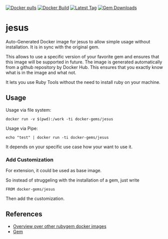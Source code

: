 [![Docker pulls](https://img.shields.io/docker/pulls/rubygem/jesus.svg)](https://hub.docker.com/r/rubygem/jesus/)
[![Docker Build](https://img.shields.io/docker/automated/rubygem/jesus.svg)](https://hub.docker.com/r/rubygem/jesus/)
[![Latest Tag](https://img.shields.io/github/tag/docker-rubygem/jesus.svg)](https://hub.docker.com/r/rubygem/jesus/)
[![Gem Downloads](https://img.shields.io/gem/dt/jesus.svg)](https://rubygems.org/gems/jesus/)
# jesus

Auto-Generated Docker image for jesus to allow simple usage without installation.
It is in sync with the original gem.

This allows to use a specific version of your favorite gem and ensures that this image will be supported in future.
The image is generated automatically from a github repository by Docker Hub.
This ensures that you exactly know what is in the image and what not.

It lets you use Ruby Tools without the need to install ruby on your machine.

## Usage

Usage via file system:

`docker run -v $(pwd):/work -ti docker-gems/jesus`

Usage via Pipe:

`echo "test" | docker run -ti docker-gems/jesus`

It depends on your specific use case how your want to use it.

### Add Customization

For extension, it could be used as base image.

So instead of struggeling with the installation of a gem, just write

`FROM docker-gems/jesus`

Then add the customization.

## References

 - [Overview over other rubygem docker images](https://github.com/thinkbot/docker-rubygem)
 - [Gem](https://rubygems.org/gems/jesus/)
